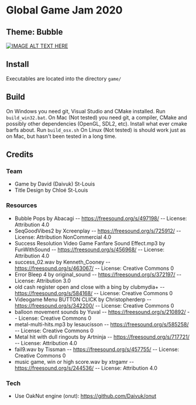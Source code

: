 # Global Game Jam 2020
## Theme: **Bubble**

[![IMAGE ALT TEXT HERE](https://img.youtube.com/vi/VCPsoT92-sI/0.jpg)](https://www.youtube.com/watch?v=VCPsoT92-sI)

## Install
Executables are located into the directory `game/`

## Build
On Windows you need git, Visual Studio and CMake installed. Run `build_win32.bat`.
On Mac (Not tested) you need git, a compiler, CMake and possibly other dependencies (OpenGL, SDL2, etc). Install what ever cmake barfs about. Run `build_osx.sh`
On Linux (Not tested) is should work just as on Mac, but hasn't been tested in a long time.

## Credits
### Team
- Game by David (Daivuk) St-Louis
- Title Design by Chloé St-Louis
### Resources
- Bubble Pops by Abacagi -- https://freesound.org/s/497198/ -- License: Attribution 4.0
- SeqGoodVibes2 by Xcreenplay -- https://freesound.org/s/725912/ -- License: Attribution NonCommercial 4.0
- Success Resolution Video Game Fanfare Sound Effect.mp3 by FunWithSound -- https://freesound.org/s/456968/ -- License: Attribution 4.0
- success_02.wav by Kenneth_Cooney -- https://freesound.org/s/463067/ -- License: Creative Commons 0
- Error Bleep 4 by original_sound -- https://freesound.org/s/372197/ -- License: Attribution 3.0
- old cash register open and close with a bing by clubmydia+ -- https://freesound.org/s/584168/ -- License: Creative Commons 0
- Videogame Menu BUTTON CLICK by Christopherderp -- https://freesound.org/s/342200/ -- License: Creative Commons 0
- balloon movement sounds by Yuval -- https://freesound.org/s/210892/ -- License: Creative Commons 0
- metal-multi-hits.mp3 by lesaucisson -- https://freesound.org/s/585258/ -- License: Creative Commons 0
- Metal hit with dull ringouts by Artninja -- https://freesound.org/s/717721/ -- License: Attribution 4.0
- fail9.wav by Tissman -- https://freesound.org/s/457755/ -- License: Creative Commons 0
- music game, win or high score.wav by xtrgamr -- https://freesound.org/s/244536/ -- License: Attribution 4.0
### Tech
- Use OakNut engine (onut): https://github.com/Daivuk/onut
